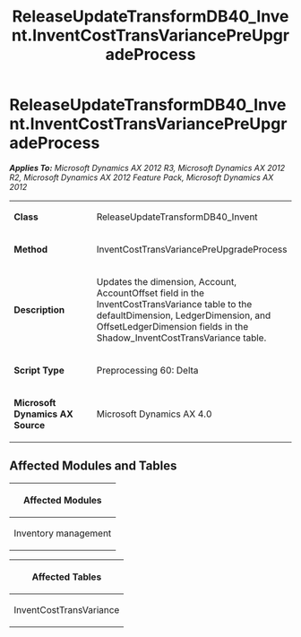 ﻿---
title: ReleaseUpdateTransformDB40_Invent.InventCostTransVariancePreUpgradeProcess
TOCTitle: ReleaseUpdateTransformDB40_Invent.InventCostTransVariancePreUpgradeProcess
ms:assetid: 73e6e8b9-ba7e-b138-2cc3-e25130129229
ms:mtpsurl: https://msdn.microsoft.com/en-us/library/JJ719267(v=AX.60)
ms:contentKeyID: 49709059
ms.date: 05/18/2015
mtps_version: v=AX.60
---

# ReleaseUpdateTransformDB40\_Invent.InventCostTransVariancePreUpgradeProcess 


_**Applies To:** Microsoft Dynamics AX 2012 R3, Microsoft Dynamics AX 2012 R2, Microsoft Dynamics AX 2012 Feature Pack, Microsoft Dynamics AX 2012_

<table>
<colgroup>
<col style="width: 50%" />
<col style="width: 50%" />
</colgroup>
<tbody>
<tr class="odd">
<td><p><strong>Class</strong></p></td>
<td><p>ReleaseUpdateTransformDB40_Invent</p></td>
</tr>
<tr class="even">
<td><p><strong>Method</strong></p></td>
<td><p>InventCostTransVariancePreUpgradeProcess</p></td>
</tr>
<tr class="odd">
<td><p><strong>Description</strong></p></td>
<td><p>Updates the dimension, Account, AccountOffset field in the InventCostTransVariance table to the defaultDimension, LedgerDimension, and OffsetLedgerDimension fields in the Shadow_InventCostTransVariance table.</p></td>
</tr>
<tr class="even">
<td><p><strong>Script Type</strong></p></td>
<td><p>Preprocessing 60: Delta</p></td>
</tr>
<tr class="odd">
<td><p><strong>Microsoft Dynamics AX Source</strong></p></td>
<td><p>Microsoft Dynamics AX 4.0</p></td>
</tr>
</tbody>
</table>


## Affected Modules and Tables

<table>
<colgroup>
<col style="width: 100%" />
</colgroup>
<thead>
<tr class="header">
<th><p>Affected Modules</p></th>
</tr>
</thead>
<tbody>
<tr class="odd">
<td><p>Inventory management</p></td>
</tr>
</tbody>
</table>


<table>
<colgroup>
<col style="width: 100%" />
</colgroup>
<thead>
<tr class="header">
<th><p>Affected Tables</p></th>
</tr>
</thead>
<tbody>
<tr class="odd">
<td><p>InventCostTransVariance</p></td>
</tr>
</tbody>
</table>

  


